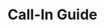 ---
title: Call-In Guide
layout: assignment
permalink: /:year/:month/:title
district_number: 10
year: 2018
month: October
talking_points: 
  - theme: Coastal Resilience
    gratitude:
      text: Thanks to Congressman McCaul for cosponsoring the Coastal Texas Protection Act (H.R. 5897). As climate change causes hurricanes to become more frequent and more intense, and rising sea levels worsen storm surges, coastal barrier protection will become ever more necessary.
      link: https://weber.house.gov/news/documentsingle.aspx?DocumentID=416
    education:
      text: Faced with Hurricane Florence's powerful winds and record rainfall, North Carolina's solar farms held up with only minimal damage while other parts of the electricity system failed.
      link: https://insideclimatenews.org/news/20092018/hurricane-florence-solar-panel-energy-resilience-extreme-weather-damage-wind-flooding
    request:
      text: Work toward market-based climate legislation to reduce carbon emissions.
  - theme: Public Health
    gratitude:
      text: Thanks to Congressman McCaul for cosponsoring the PEPFAR Extension Act of 2018 (H.R. 6651), “a  statement of bipartisan resolve to better the lives of those suffering from HIV/AIDS, tuberculosis and malaria.”
      link: https://mccollum.house.gov/media/press-releases/mccollum-introduces-house-reauthorization-pepfar-maintains-dedicated-funding
    education:
      text: Climate Change is Making Texas Summers Worse. Outdoor workers and the most vulnerable Texans — the poor, disabled and elderly — are feeling the brunt of this summer’s punishing heat.
      link: https://www.texasobserver.org/climate-change-is-making-texas-summers-worse-heres-who-that-hurts-the-most/
    request:
      text: Join the bipartisan House Climate Solutions Caucus. The number of House Members who have joined the Caucus is now 86 (44 Republicans, 44 Democrats). Let’s get McCaul to be the 45th Republican!
      link: https://citizensclimatelobby.org/climate-solutions-caucus/
  - theme: Military
    gratitude:
      text: Thanks to Congressman McCaul for helping pass H.R. 6157, which funds our military, including a pay raise for our troops.
      link: http://www.foxnews.com/politics/2018/08/01/congress-sends-defense-bill-with-military-pay-raise-to-trump.html
    education:
      text: Our naval bases, such as Naval Station Norfolk, are at risk due to sea level rise. Unless we act on climate change, Naval Station Norfolk is projected to flood 280 times per year by 2050.
      link: https://www.ucsusa.org/sites/default/files/attach/2016/07/front-lines-of-rising-seas-naval-station-norfolk.pdf
    request:
      text: Support the Baker-Schultz carbon fee and dividend proposal advocated by the Climate Leadership Council.
      link: https://www.clcouncil.org
---